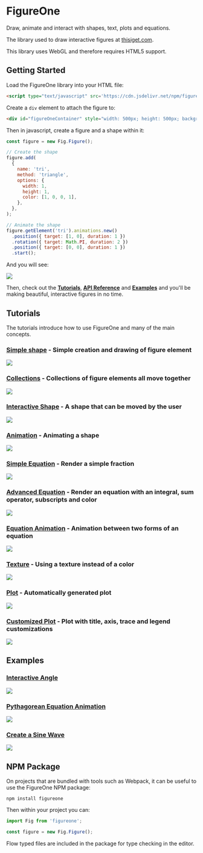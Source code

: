 # FigureOne

Draw, animate and interact with shapes, text, plots and equations.

The library used to draw interactive figures at <a href="https://www.thisiget.com">thisiget.com</a>.

This library uses WebGL and therefore requires HTML5 support.

## Getting Started

Load the FigureOne library into your HTML file:

```html
<script type="text/javascript" src='https://cdn.jsdelivr.net/npm/figureone@0.3.9/figureone.min.js'></script>
```

Create a `div` element to attach the figure to:
```html
<div id="figureOneContainer" style="width: 500px; height: 500px; background-color: white;"></div>
```

Then in javascript, create a figure and a shape within it:

```js
const figure = new Fig.Figure();

// Create the shape
figure.add(
  {
    name: 'tri',
    method: 'triangle',
    options: {
      width: 1,
      height: 1,
      color: [1, 0, 0, 1],
    },
  },
);

// Animate the shape
figure.getElement('tri').animations.new()
  .position({ target: [1, 0], duration: 1 })
  .rotation({ target: Math.PI, duration: 2 })
  .position({ target: [0, 0], duration: 1 })
  .start();
```

And you will see:

![](./docs/example.gif)

Then, check out the **[Tutorials](https://github.com/airladon/FigureOne/tree/master/tutorials)**, **[API Reference](https://airladon.github.io/FigureOne/.)** and **[Examples](https://github.com/airladon/FigureOne/tree/master/tutorials)** and you'll be making beautiful, interactive figures in no time.

## Tutorials

The tutorials introduce how to use FigureOne and many of the main concepts.

### **[Simple shape](https://github.com/airladon/FigureOne/tree/master/tutorials/01%20-%20Shape)** - Simple creation and drawing of figure element

![](tutorials/01%20-%20Shape/example.png)

### **[Collections](https://github.com/airladon/FigureOne/tree/master/tutorials/02%20-%20Collections)** - Collections of figure elements all move together

![](tutorials/02%20-%20Collections/example.gif)

### **[Interactive Shape](https://github.com/airladon/FigureOne/tree/master/tutorials/03%20-%20Interactive%20Shape)** - A shape that can be moved by the user

![](tutorials/03%20-%20Interactive%20Shape/example.gif)

### **[Animation](https://github.com/airladon/FigureOne/tree/master/tutorials/04%20-%20Animation)** - Animating a shape

![](tutorials/04%20-%20Animation/example.gif)

### **[Simple Equation](https://github.com/airladon/FigureOne/tree/master/tutorials/05%20-%20Simple%20Equation)** - Render a simple fraction

![](tutorials/05%20-%20Simple%20Equation/example.png)

### **[Advanced Equation](https://github.com/airladon/FigureOne/tree/master/tutorials/06%20-%20Advanced%20Equation)** - Render an equation with an integral, sum operator, subscripts and color

![](tutorials/06%20-%20Advanced%20Equation/example.png)

### **[Equation Animation](https://github.com/airladon/FigureOne/tree/master/tutorials/07%20-%20Animation%20between%20Equation%20Forms)** - Animation between two forms of an equation

![](tutorials/07%20-%20Animation%20between%20Equation%20Forms/example.gif)

### **[Texture](https://github.com/airladon/FigureOne/tree/master/tutorials/08%20-%20Texture)** - Using a texture instead of a color

![](tutorials/08%20-%20Texture/example.png)

### **[Plot](https://github.com/airladon/FigureOne/tree/master/tutorials/09%20-%20Plot)** - Automatically generated plot

![](tutorials/09%20-%20Plot/example.png)

### **[Customized Plot](https://github.com/airladon/FigureOne/tree/master/tutorials/10%20-%20Customized%20Plot)** - Plot with title, axis, trace and legend customizations

![](tutorials/10%20-%20Customized%20Plot/example.png)


## Examples

### **[Interactive Angle](https://github.com/airladon/FigureOne/tree/master/examples/Interactive%20Angle)**

![](examples/Interactive%20Angle/example.gif)

### **[Pythagorean Equation Animation](https://github.com/airladon/FigureOne/tree/master/examples/Pythagorean%20Theorem)**

![](examples/Pythagorean%20Theorem/example.gif)

### **[Create a Sine Wave](https://github.com/airladon/FigureOne/tree/master/examples/Sine%Wave)**

![](examples/Sine%20Wave/example.gif)


## NPM Package

On projects that are bundled with tools such as Webpack, it can be useful to use the FigureOne NPM package:

`npm install figureone`

Then within your project you can:

```js
import Fig from 'figureone';

const figure = new Fig.Figure();
```

Flow typed files are included in the package for type checking in the editor.

